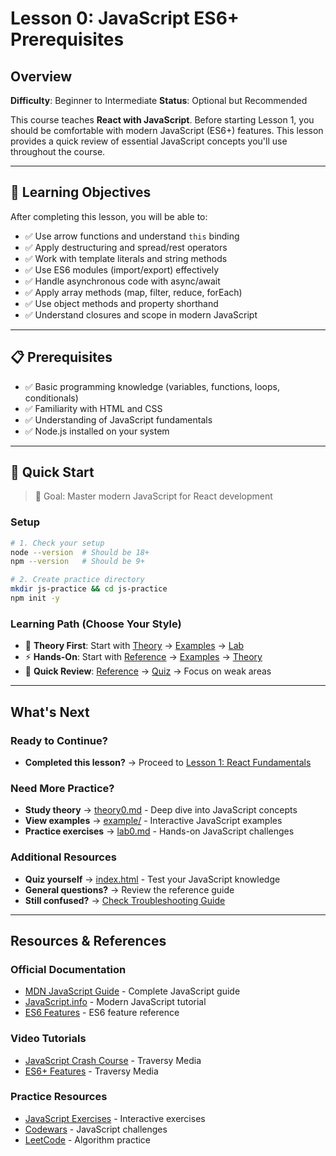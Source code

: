 # Lesson 0: JavaScript ES6+ Prerequisites

## Overview

**Difficulty**: Beginner to Intermediate
**Status**: Optional but Recommended

This course teaches **React with JavaScript**. Before starting Lesson 1, you should be comfortable with modern JavaScript (ES6+) features. This lesson provides a quick review of essential JavaScript concepts you'll use throughout the course.

---

## 🎯 Learning Objectives

After completing this lesson, you will be able to:

- ✅ Use arrow functions and understand `this` binding
- ✅ Apply destructuring and spread/rest operators
- ✅ Work with template literals and string methods
- ✅ Use ES6 modules (import/export) effectively
- ✅ Handle asynchronous code with async/await
- ✅ Apply array methods (map, filter, reduce, forEach)
- ✅ Use object methods and property shorthand
- ✅ Understand closures and scope in modern JavaScript

---

## 📋 Prerequisites

- ✅ Basic programming knowledge (variables, functions, loops, conditionals)
- ✅ Familiarity with HTML and CSS
- ✅ Understanding of JavaScript fundamentals
- ✅ Node.js installed on your system

---

## 🚀 Quick Start

> 🎯 Goal: Master modern JavaScript for React development

### Setup
```bash
# 1. Check your setup
node --version  # Should be 18+
npm --version   # Should be 9+

# 2. Create practice directory
mkdir js-practice && cd js-practice
npm init -y
```

### Learning Path (Choose Your Style)
- 📖 **Theory First**: Start with [Theory](./theory/theory0.md) → [Examples](./example/) → [Lab](./lab/lab0.md)
- ⚡ **Hands-On**: Start with [Reference](./reference/) → [Examples](./example/) → [Theory](./theory/theory0.md)
- 🎯 **Quick Review**: [Reference](./reference/) → [Quiz](./quiz/index.html) → Focus on weak areas

---

## What's Next

### Ready to Continue?
- **Completed this lesson?** → Proceed to [Lesson 1: React Fundamentals](../lesson1-fundamentals-setup/)

### Need More Practice?
- **Study theory** → [theory0.md](./theory/theory0.md) - Deep dive into JavaScript concepts
- **View examples** → [example/](./example/) - Interactive JavaScript examples
- **Practice exercises** → [lab0.md](./lab/lab0.md) - Hands-on JavaScript challenges

### Additional Resources
- **Quiz yourself** → [index.html](./quiz/index.html) - Test your JavaScript knowledge
- **General questions?** → Review the reference guide
- **Still confused?** → [Check Troubleshooting Guide](../../extras/troubleshooting_guide.md)

---

## Resources & References

### Official Documentation
- [MDN JavaScript Guide](https://developer.mozilla.org/en-US/docs/Web/JavaScript/Guide) - Complete JavaScript guide
- [JavaScript.info](https://javascript.info/) - Modern JavaScript tutorial
- [ES6 Features](https://es6-features.org/) - ES6 feature reference

### Video Tutorials
- [JavaScript Crash Course](https://www.youtube.com/watch?v=hdI2bqOjy3c) - Traversy Media
- [ES6+ Features](https://www.youtube.com/watch?v=WZQc7RUAg18) - Traversy Media

### Practice Resources
- [JavaScript Exercises](https://www.javascript.com/learn/exercises) - Interactive exercises
- [Codewars](https://www.codewars.com/) - JavaScript challenges
- [LeetCode](https://leetcode.com/) - Algorithm practice